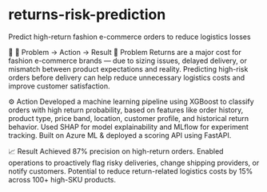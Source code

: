 # returns-risk-prediction
Predict high-return fashion e-commerce orders to reduce logistics losses

🔹 📌 Problem → Action → Result 
🧠 Problem
Returns are a major cost for fashion e-commerce brands — due to sizing issues, delayed delivery, or mismatch between product expectations and reality. Predicting high-risk orders before delivery can help reduce unnecessary logistics costs and improve customer satisfaction.

⚙️ Action
Developed a machine learning pipeline using XGBoost to classify orders with high return probability, based on features like order history, product type, price band, location, customer profile, and historical return behavior. Used SHAP for model explainability and MLflow for experiment tracking. Built on Azure ML & deployed a scoring API using FastAPI.

📈 Result
Achieved 87% precision on high-return orders. Enabled operations to proactively flag risky deliveries, change shipping providers, or notify customers. Potential to reduce return-related logistics costs by 15% across 100+ high-SKU products.
